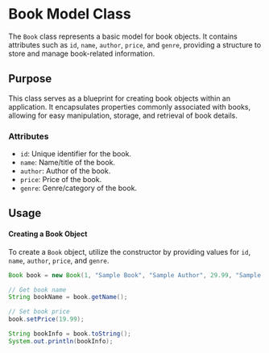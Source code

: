 # Book Model Class

The `Book` class represents a basic model for book objects. It contains attributes such as `id`, `name`, `author`, `price`, and `genre`, providing a structure to store and manage book-related information.

## Purpose

This class serves as a blueprint for creating book objects within an application. It encapsulates properties commonly associated with books, allowing for easy manipulation, storage, and retrieval of book details.

### Attributes

- `id`: Unique identifier for the book.
- `name`: Name/title of the book.
- `author`: Author of the book.
- `price`: Price of the book.
- `genre`: Genre/category of the book.

## Usage

#### Creating a Book Object

To create a `Book` object, utilize the constructor by providing values for `id`, `name`, `author`, `price`, and `genre`.

```java
Book book = new Book(1, "Sample Book", "Sample Author", 29.99, "Sample Genre");

// Get book name
String bookName = book.getName();

// Set book price
book.setPrice(19.99);

String bookInfo = book.toString();
System.out.println(bookInfo);
